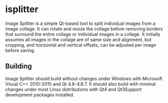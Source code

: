 # isplitter

Image Splitter is a simple Qt-based tool to split individual images from a 
image collage. It can rotate and resize the collage before removing borders
that surround the entire collage or individual images in a collage. It 
initially assumes all images in the collage are of same size and alignment,
but cropping, and horizontal and vertical offsets, can be adjusted per image
before saving.

## Building

Image Splitter should build without changes under Windows with Microsoft
Visual C++ 2010-2015 and Qt 4.8-4.8.7. It should also build with minimal
changes under most Linux distributions with Qt4 and Qt3Support development
packages installed.
